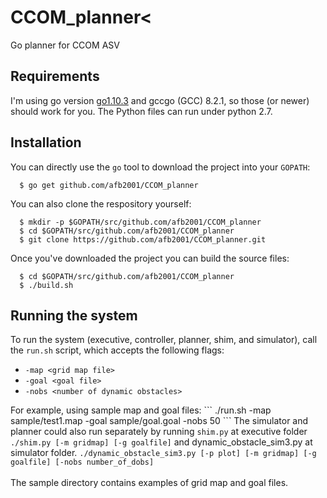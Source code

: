 # CCOM_planner<
Go planner for CCOM ASV

## Requirements
I'm using go version <a href="https://golang.org/dl/">go1.10.3</a> and gccgo (GCC) 8.2.1, so those (or newer) should work for you.
The Python files can run under python 2.7.

## Installation
You can directly use the <code>go</code> tool to download the project into your <code>GOPATH</code>:
```
  $ go get github.com/afb2001/CCOM_planner
```
You can also clone the respository yourself:
```
  $ mkdir -p $GOPATH/src/github.com/afb2001/CCOM_planner
  $ cd $GOPATH/src/github.com/afb2001/CCOM_planner
  $ git clone https://github.com/afb2001/CCOM_planner.git
```
Once you've downloaded the project you can build the source files:
```
  $ cd $GOPATH/src/github.com/afb2001/CCOM_planner
  $ ./build.sh
```

## Running the system
To run the system (executive, controller, planner, shim, and simulator), call the <code>run.sh</code> script, which accepts the following flags:
<ul>
  <li><code>-map &lt;grid map file&gt;</code></li>
  <li><code>-goal &lt;goal file&gt;</code></li>
  <li><code>-nobs &ltnumber of dynamic obstacles&gt;</code></li>
</ul>
For example, using sample map and goal files:
```
./run.sh -map sample/test1.map -goal sample/goal.goal -nobs 50
```
The simulator and planner could also run separately by running <code>shim.py</code> at executive folder  <code>./shim.py [-m gridmap] [-g goalfile]</code> and dynamic_obstacle_sim3.py at simulator folder. <code>./dynamic_obstacle_sim3.py [-p plot] [-m gridmap] [-g goalfile] [-nobs number_of_dobs]</code> </br></br>
The sample directory contains examples of grid map and goal files.
